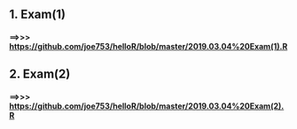 
## 1. Exam(1)
#### ==>>>  https://github.com/joe753/helloR/blob/master/2019.03.04%20Exam(1).R

## 2. Exam(2) 
#### ==>>>  https://github.com/joe753/helloR/blob/master/2019.03.04%20Exam(2).R

